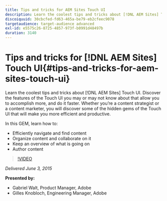 ```yaml
---
title: Tips and tricks for AEM Sites Touch UI
description: Learn the coolest tips and tricks about [!DNL AEM Sites] Touch UI. Discover the features of the Touch UI you may or may not know about that allow you to accomplish more, and do it faster. Whether you’re a content strategist or a content marketer, you will discover some of the hidden gems of the Touch UI that will make you more efficient and productive.
discoiquuid: 30cbcfed-fd63-465a-be79-eb2cfeec9078
targetaudience: target-audience advanced
exl-id: e5575c26-8725-4857-973f-b0991d48497b
duration: 3140
---
```

# Tips and tricks for [!DNL AEM Sites] Touch UI{#tips-and-tricks-for-aem-sites-touch-ui}

Learn the coolest tips and tricks about [!DNL AEM Sites] Touch UI. Discover the features of the Touch UI you may or may not know about that allow you to accomplish more, and do it faster. Whether you’re a content strategist or a content marketer, you will discover some of the hidden gems of the Touch UI that will make you more efficient and productive.

In this GEM, learn how to: 

* Efficiently navigate and find content
* Organize content and collaborate on it
* Keep an overview of what is going on
* Author content

>[!VIDEO](https://video.tv.adobe.com/v/19377/?quality=9)

*Delivered June 3, 2015*

**Presented by:**

* Gabriel Walt, Product Manager, Adobe
* Gilles Knobloch, Engineering Manager, Adobe

<!--
[Get back to the Overview](https://helpx.adobe.com/experience-manager/kt/eseminars/gems/aem-index.html)
-->
